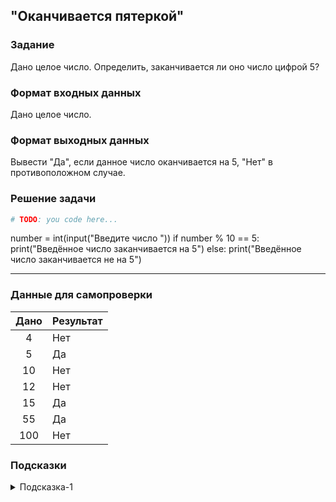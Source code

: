 ## "Оканчивается пятеркой"

### Задание

Дано целое число. Определить, заканчивается ли оно число цифрой 5?

### Формат входных данных

Дано целое число.

### Формат выходных данных

Вывести "Да", если данное число оканчивается на 5, "Нет" в противоположном случае.

### Решение задачи

```python
# TODO: you code here...
```
number = int(input("Введите число "))
if number % 10 == 5:
    print("Введённое число заканчивается на 5")
else:
    print("Введённое число заканчивается не на 5")

---

### Данные для самопроверки

| Дано | Результат |
| :---: | --- |
|    4    | Нет |
|    5    | Да  |
|    10    | Нет |
|    12    | Нет  |
|    15   | Да  |
|    55   | Да  |
|    100   | Нет  |
### Подсказки

<details>
<summary>Подсказка-1</summary>
Остаток от деления на 10, позволит вам получить последнюю цифру числа.
</details>
